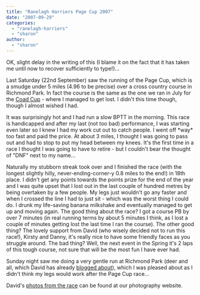 ```yaml
---
title: "Ranelagh Harriers Page Cup 2007"
date: "2007-09-29"
categories: 
  - "ranelagh-harriers"
  - "sharon"
author:
  - "sharon"
---
```


OK, slight delay in the writing of this (I blame it on the fact that it has taken me until now to recover sufficiently to type!)...

Last Saturday (22nd September) saw the running of the Page Cup, which is a smudge under 5 miles (4.96 to be precise) over a cross country course in Richmond Park. In fact the course is the same as the one we ran in July for the [Coad Cup](/?p=131) - where I managed to get lost. I didn't this time though, though I almost wished I had.

It was surprisingly hot and I had run a slow BPTT in the morning. This race is handicapped and after my last (not too bad) performance, I was starting even later so I knew I had my work cut out to catch people. I went off \*way\* too fast and paid the price. At about 3 miles, I thought I was going to pass out and had to stop to put my head between my knees. It's the first time in a race I thought I was going to have to retire - but I couldn't bear the thought of "DNF" next to my name...

Naturally my stubborn streak took over and I finished the race (with the longest slightly hilly, never-ending-corner-y 0.8 miles to the end!) in 18th place. I didn't get any points towards the points prize for the end of the year and I was quite upset that I lost out in the last couple of hundred metres by being overtaken by a few people. My legs just wouldn't go any faster and when I crossed the line I had to just sit - which was the worst thing I could do. I drunk my life-saving banana milkshake and eventually managed to get up and moving again. The good thing about the race? I got a course PB by over 7 minutes (in real running terms by about 5 minutes I think, as I lost a couple of minutes getting lost the last time I ran the course). The other good thing? The lovely support from David (who wisely decided not to run this race!), Kirsty and Danny, it's really nice to have some friendly faces as you struggle around. The bad thing? Well, the next event in the Spring it's 2 laps of this tough course, not sure that will be the most fun I have ever had.

Sunday night saw me doing a very gentle run at Richmond Park (deer and all, which David has already [blogged about](/?p=181)), which I was pleased about as I didn't think my legs would work after the Page Cup race...

David's [photos from the race](http://rowephoto.co.uk/photos/72157602115184768/) can be found at our photography website.
